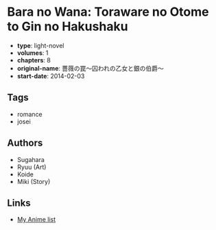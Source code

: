 # Bara no Wana: Toraware no Otome to Gin no Hakushaku

-   **type**: light-novel
-   **volumes**: 1
-   **chapters**: 8
-   **original-name**: 薔薇の罠～囚われの乙女と銀の伯爵～
-   **start-date**: 2014-02-03

## Tags

-   romance
-   josei

## Authors

-   Sugahara
-   Ryuu (Art)
-   Koide
-   Miki (Story)

## Links

-   [My Anime list](https://myanimelist.net/manga/104630/Bara_no_Wana__Toraware_no_Otome_to_Gin_no_Hakushaku)
